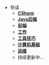 * 导读
  * [**CSharp**](/study/CSharp/README)
  * [**Java后端**](/study/Java后端/README)
  * [**前端**](/study/前端/README)
  * [**工作**](/study/工作/README)
  * [**工具技巧**](/study/工具技巧/README)
  * [**计算机基础**](/study/计算机基础/README)
  * [**运维**](/study/运维/README)
  * 持续更新中...